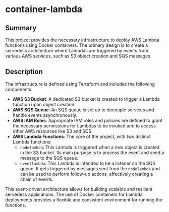# container-lambda

## Summary

This project provides the necessary infrastructure to deploy AWS Lambda functions using Docker containers. The primary design is to create a serverless architecture where Lambdas are triggered by events from various AWS services, such as S3 object creation and SQS messages.

## Description

The infrastructure is defined using Terraform and includes the following components:

*   **AWS S3 Bucket**: A dedicated S3 bucket is created to trigger a Lambda function upon object creation.
*   **AWS SQS Queue**: An SQS queue is set up to decouple services and handle events asynchronously.
*   **AWS IAM Roles**: Appropriate IAM roles and policies are defined to grant the necessary permissions for Lambdas to be invoked and to access other AWS resources like S3 and SQS.
*   **AWS Lambda Functions**: The core of the project, with two distinct Lambda functions:
    *   `nodelambda`: This Lambda is triggered when a new object is created in the S3 bucket. Its main purpose is to process the event and send a message to the SQS queue.
    *   `eventlambda`: This Lambda is intended to be a listener on the SQS queue. It gets triggered by messages sent from the `nodelambda` and can be used to perform follow-up actions, effectively creating a chain of events.

This event-driven architecture allows for building scalable and resilient serverless applications. The use of Docker containers for Lambda deployments provides a flexible and consistent environment for running the functions.